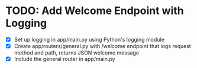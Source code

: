 # TODO: Add Welcome Endpoint with Logging

- [x] Set up logging in app/main.py using Python's logging module
- [x] Create app/routers/general.py with /welcome endpoint that logs request method and path, returns JSON welcome message
- [x] Include the general router in app/main.py
